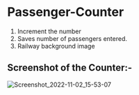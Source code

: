 # Passenger-Counter
1. Increment the number
2. Saves number of passengers entered.
3. Railway background image

## Screenshot of the Counter:-

![Screenshot_2022-11-02_15-53-07](https://user-images.githubusercontent.com/86122364/199537751-beaf6c27-8638-4f97-9ae5-67d617c19d22.png)
